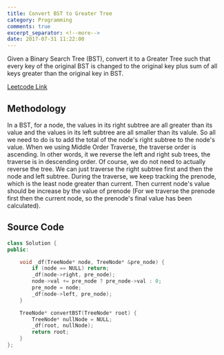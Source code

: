```yaml
---
title: Convert BST to Greater Tree
category: Programming
comments: true
excerpt_separator: <!--more-->
date: 2017-07-31 11:22:00
---
```

Given a Binary Search Tree (BST), convert it to a Greater Tree such that every key of the original BST is changed to the original key plus sum of all keys greater than the original key in BST.
<!--more-->

[Leetcode Link](https://leetcode.com/problems/convert-bst-to-greater-tree)

## Methodology
In a BST, for a node, the values in its right subtree are all greater than its value and the values in its left subtree are all smaller than its valule. So all we need to do is to add the total of the node's right subtree to the node's value. When we using Middle Order Traverse, the traverse order is ascending. In other words, it we reverse the left and right sub trees, the traverse is in descending order. Of course, we do not need to actually reverse the tree. We can just traverse the right subtree first and then the node and left subtree. During the traverse, we keep tracking the prenode, which is the least node greater than current. Then current node's value should be increase by the value of prenode (For we traverse the prenode first then the current node, so the prenode's final value has been calculated).

## Source Code
```C++
class Solution {
public:

    void _df(TreeNode* node, TreeNode* &pre_node) {
        if (node == NULL) return;
        _df(node->right, pre_node);
        node->val += pre_node ? pre_node->val : 0;
        pre_node = node;
        _df(node->left, pre_node);
    }

    TreeNode* convertBST(TreeNode* root) {
        TreeNode* nullNode = NULL;
        _df(root, nullNode);
        return root;
    }
};
```
